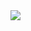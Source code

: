 <img src="https://github-readme-stats.vercel.app/api/top-langs?username=lt25106&locale=en&hide_title=false&langs_count=14&order=2&theme=dark">
